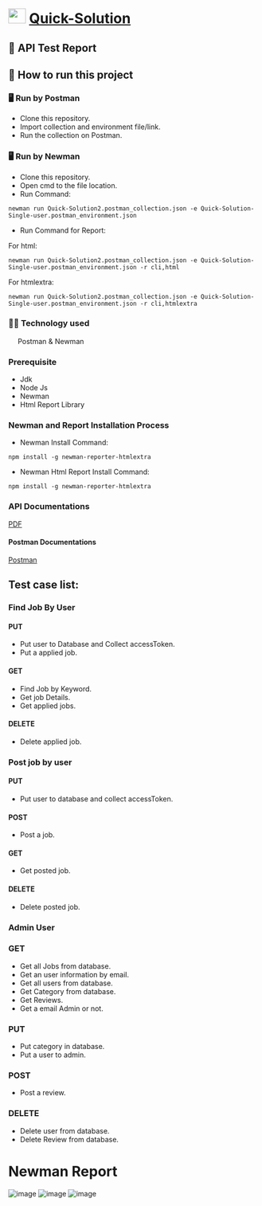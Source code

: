 # <img src="https://i.ibb.co/B3rpcB9/20220617-224257-0000-01.png"  width="35" height="30">  [Quick-Solution](https://quick-solution-2.web.app/)
## :page_facing_up: API Test Report
## :memo: How to run this project
### 🖥 Run by Postman
* Clone this repository.
* Import collection and environment file/link.
* Run the collection on Postman.
### 🖥 Run by Newman
* Clone this repository.
* Open cmd to the file location.
* Run Command:
```console
newman run Quick-Solution2.postman_collection.json -e Quick-Solution-Single-user.postman_environment.json
```
* Run Command for Report:

For html:
```console
newman run Quick-Solution2.postman_collection.json -e Quick-Solution-Single-user.postman_environment.json -r cli,html
```
For htmlextra:
```console
newman run Quick-Solution2.postman_collection.json -e Quick-Solution-Single-user.postman_environment.json -r cli,htmlextra
```
### :technologist: Technology used
<img src="https://voyager.postman.com/logo/postman-logo-icon-orange.svg"  width="15" height="15"> Postman & Newman

### Prerequisite
- Jdk
- Node Js
- Newman
- Html Report Library

### Newman and Report Installation Process
- Newman Install Command:
``` console
npm install -g newman-reporter-htmlextra
```
- Newman Html Report Install Command:
``` console
npm install -g newman-reporter-htmlextra
```
### API Documentations
[PDF](https://drive.google.com/file/d/1cI9_7JVvtUjUSqY8ZTs3O4SYrdurudZS/view?usp=sharing)
#### Postman Documentations
[Postman](https://documenter.getpostman.com/view/24594715/2s93m4ZPT7)
## Test case list:
### Find Job By User
#### PUT
- Put user to Database and Collect accessToken.
- Put a applied job.
#### GET
- Find Job by Keyword.
- Get job Details.
- Get applied jobs.
#### DELETE
- Delete applied job.
### Post job by user
#### PUT
- Put user to database and collect accessToken.
#### POST
- Post a job.
#### GET
- Get posted job.
#### DELETE
- Delete posted job.
### Admin User
### GET
- Get all Jobs from database.
- Get an user information by email.
- Get all users from database.
- Get Category from database.
- Get Reviews.
- Get a email Admin or not.
### PUT
- Put category in database.
- Put a user to admin.
### POST
- Post a review.
### DELETE
- Delete user from database.
- Delete Review from database.

# Newman Report
![image](https://github.com/Sayid1218/Quick-Solution-API-Test-Report/assets/97175166/3b6cce36-6035-48f2-9f64-1dde7741dc13)
![image](https://github.com/Sayid1218/Quick-Solution-API-Test-Report/assets/97175166/c9d5fad0-ee9a-4ecc-8e67-4d1fa32a0c46)
![image](https://github.com/Sayid1218/Quick-Solution-API-Test-Report/assets/97175166/7890e125-7d8c-4c76-bc45-91221633f2de)

